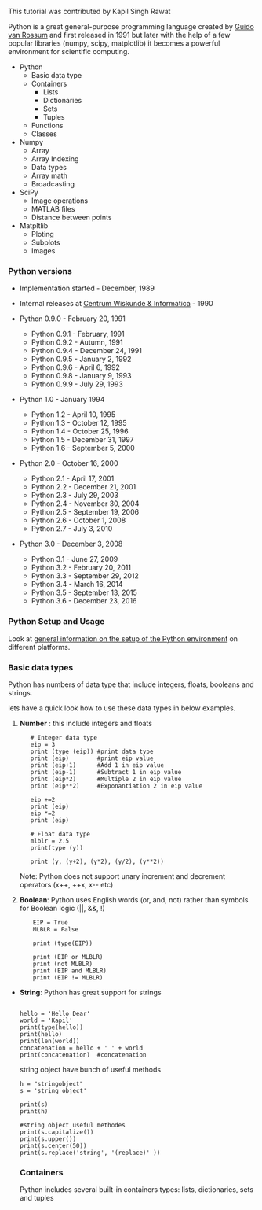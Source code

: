 

This tutorial was contributed by Kapil Singh Rawat

Python is a great general-purpose programming language created by [Guido van Rossum](https://en.wikipedia.org/wiki/Guido_van_Rossum) and first released in 1991 but later with the help of a few popular libraries (numpy, scipy, matplotlib) it becomes a powerful environment for scientific computing.

- Python
  - Basic data type 
  - Containers
    - Lists
    - Dictionaries
    - Sets
    - Tuples
  - Functions
  - Classes
- Numpy
  - Array
  - Array Indexing 
  - Data types
  - Array math
  - Broadcasting
- SciPy
  - Image operations 
  - MATLAB files
  - Distance between points
- Matpltlib
  - Ploting 
  - Subplots
  - Images

### Python versions

- Implementation started - December, 1989
- Internal releases at [Centrum Wiskunde & Informatica](https://en.wikipedia.org/wiki/Centrum_Wiskunde_%26_Informatica) - 1990
- Python 0.9.0 - February 20, 1991
  - Python 0.9.1 - February, 1991
  - Python 0.9.2 - Autumn, 1991
  - Python 0.9.4 - December 24, 1991
  - Python 0.9.5 - January 2, 1992
  - Python 0.9.6 - April 6, 1992
  - Python 0.9.8 - January 9, 1993
  - Python 0.9.9 - July 29, 1993


- Python 1.0 - January 1994
  - Python 1.2 - April 10, 1995
  - Python 1.3 - October 12, 1995
  - Python 1.4 - October 25, 1996
  - Python 1.5 - December 31, 1997
  - Python 1.6 - September 5, 2000
- Python 2.0 - October 16, 2000
  - Python 2.1 - April 17, 2001
  - Python 2.2 - December 21, 2001
  - Python 2.3 - July 29, 2003
  - Python 2.4 - November 30, 2004
  - Python 2.5 - September 19, 2006
  - Python 2.6 - October 1, 2008
  - Python 2.7 - July 3, 2010
- Python 3.0 - December 3, 2008
  - Python 3.1 - June 27, 2009
  - Python 3.2 - February 20, 2011
  - Python 3.3 - September 29, 2012
  - Python 3.4 - March 16, 2014
  - Python 3.5 - September 13, 2015
  - Python 3.6 - December 23, 2016

### Python Setup and Usage

Look at [general information on the setup of the Python environment](https://docs.python.org/3/using/index.html) on different platforms. 



### Basic data types

Python has numbers of data type that include integers, floats, booleans and strings.

lets have a quick look how to use these data types in below examples.



1. **Number** : this include integers and floats

   ```
      # Integer data type  
      eip = 3
      print (type (eip)) #print data type
      print (eip)        #print eip value
      print (eip+1)      #Add 1 in eip value
      print (eip-1)      #Subtract 1 in eip value 
      print (eip*2)      #Multiple 2 in eip value
      print (eip**2)     #Exponantiation 2 in eip value 

      eip +=2
      print (eip)
      eip *=2
      print (eip)

      # Float data type
      mlblr = 2.5
      print(type (y))

      print (y, (y+2), (y*2), (y/2), (y**2))
   ```


      Note: Python does not support unary increment and decrement operators (x++, ++x, x-- etc)
   ​

2. **Boolean**: Python uses English words (or, and, not) rather than symbols for Boolean logic (||, &&, !)

```
       EIP = True
       MLBLR = False

       print (type(EIP))

       print (EIP or MLBLR)
       print (not MLBLR)
       print (EIP and MLBLR) 
       print (EIP != MLBLR)
```

- **String**: Python has great support for strings 

   ```
   
   hello = 'Hello Dear'
   world = 'Kapil'
   print(type(hello))
   print(hello)
   print(len(world))
   concatenation = hello + ' ' + world
   print(concatenation)  #concatenation
   ```
   string object have bunch of useful methods 

   ```
   h = "stringobject"
   s = 'string object'
   
   print(s)
   print(h)
   
   #string object useful methodes 
   print(s.capitalize())
   print(s.upper())
   print(s.center(50))
   print(s.replace('string', '(replace)' ))
   ```

   

   ### Containers 

   Python includes several built-in containers types: lists, dictionaries, sets and tuples   

   

   

   

   

   

   

   

   

   

   

   

   

